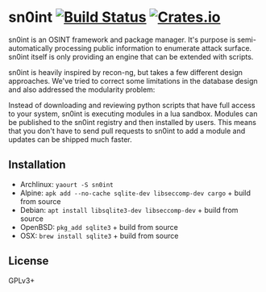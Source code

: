 # sn0int [![Build Status][travis-img]][travis] [![Crates.io][crates-img]][crates]

[travis-img]:   https://travis-ci.org/kpcyrd/sn0int.svg?branch=master
[travis]:       https://travis-ci.org/kpcyrd/sn0int
[crates-img]:   https://img.shields.io/crates/v/sn0int.svg
[crates]:       https://crates.io/crates/sn0int

sn0int is an OSINT framework and package manager. It's purpose is
semi-automatically processing public information to enumerate attack surface.
sn0int itself is only providing an engine that can be extended with scripts.

sn0int is heavily inspired by recon-ng, but takes a few different design
approaches. We've tried to correct some limitations in the database design and
also addressed the modularity problem:

Instead of downloading and reviewing python scripts that have full access to
your system, sn0int is executing modules in a lua sandbox. Modules can be
published to the sn0int registry and then installed by users. This means that
you don't have to send pull requests to sn0int to add a module and updates can
be shipped much faster.

## Installation

- Archlinux: `yaourt -S sn0int`
- Alpine: `apk add --no-cache sqlite-dev libseccomp-dev cargo` + build from source
- Debian: `apt install libsqlite3-dev libseccomp-dev` + build from source
- OpenBSD: `pkg_add sqlite3` + build from source
- OSX: `brew install sqlite3` + build from source

## License

GPLv3+
